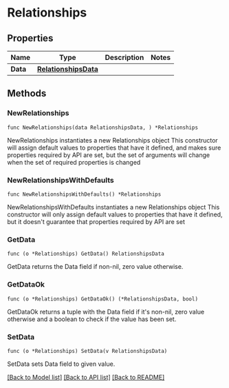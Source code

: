 # Relationships

## Properties

Name | Type | Description | Notes
------------ | ------------- | ------------- | -------------
**Data** | [**RelationshipsData**](RelationshipsData.md) |  | 

## Methods

### NewRelationships

`func NewRelationships(data RelationshipsData, ) *Relationships`

NewRelationships instantiates a new Relationships object
This constructor will assign default values to properties that have it defined,
and makes sure properties required by API are set, but the set of arguments
will change when the set of required properties is changed

### NewRelationshipsWithDefaults

`func NewRelationshipsWithDefaults() *Relationships`

NewRelationshipsWithDefaults instantiates a new Relationships object
This constructor will only assign default values to properties that have it defined,
but it doesn't guarantee that properties required by API are set

### GetData

`func (o *Relationships) GetData() RelationshipsData`

GetData returns the Data field if non-nil, zero value otherwise.

### GetDataOk

`func (o *Relationships) GetDataOk() (*RelationshipsData, bool)`

GetDataOk returns a tuple with the Data field if it's non-nil, zero value otherwise
and a boolean to check if the value has been set.

### SetData

`func (o *Relationships) SetData(v RelationshipsData)`

SetData sets Data field to given value.



[[Back to Model list]](../README.md#documentation-for-models) [[Back to API list]](../README.md#documentation-for-api-endpoints) [[Back to README]](../README.md)


